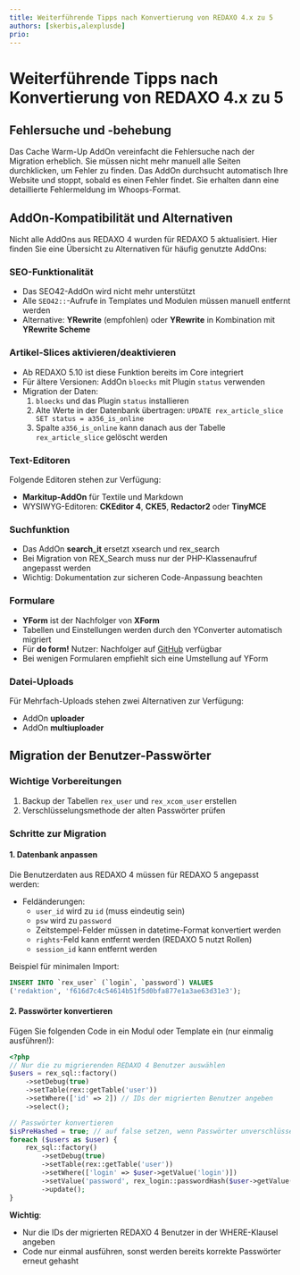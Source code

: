 ```yaml
---
title: Weiterführende Tipps nach Konvertierung von REDAXO 4.x zu 5
authors: [skerbis,alexplusde]
prio:
--- 
```


# Weiterführende Tipps nach Konvertierung von REDAXO 4.x zu 5

## Fehlersuche und -behebung

Das Cache Warm-Up AddOn vereinfacht die Fehlersuche nach der Migration erheblich. Sie müssen nicht mehr manuell alle Seiten durchklicken, um Fehler zu finden. Das AddOn durchsucht automatisch Ihre Website und stoppt, sobald es einen Fehler findet. Sie erhalten dann eine detaillierte Fehlermeldung im Whoops-Format.

## AddOn-Kompatibilität und Alternativen

Nicht alle AddOns aus REDAXO 4 wurden für REDAXO 5 aktualisiert. Hier finden Sie eine Übersicht zu Alternativen für häufig genutzte AddOns:

### SEO-Funktionalität
- Das SEO42-AddOn wird nicht mehr unterstützt
- Alle `SEO42::`-Aufrufe in Templates und Modulen müssen manuell entfernt werden
- Alternative: **YRewrite** (empfohlen) oder **YRewrite** in Kombination mit **YRewrite Scheme**

### Artikel-Slices aktivieren/deaktivieren
- Ab REDAXO 5.10 ist diese Funktion bereits im Core integriert
- Für ältere Versionen: AddOn `bloecks` mit Plugin `status` verwenden
- Migration der Daten:
  1. `bloecks` und das Plugin `status` installieren
  2. Alte Werte in der Datenbank übertragen: `UPDATE rex_article_slice SET status = a356_is_online`
  3. Spalte `a356_is_online` kann danach aus der Tabelle `rex_article_slice` gelöscht werden

### Text-Editoren
Folgende Editoren stehen zur Verfügung:
- **Markitup-AddOn** für Textile und Markdown
- WYSIWYG-Editoren: **CKEditor 4**, **CKE5**, **Redactor2** oder **TinyMCE**

### Suchfunktion
- Das AddOn **search_it** ersetzt xsearch und rex_search
- Bei Migration von REX_Search muss nur der PHP-Klassenaufruf angepasst werden
- Wichtig: Dokumentation zur sicheren Code-Anpassung beachten

### Formulare
- **YForm** ist der Nachfolger von **XForm**
- Tabellen und Einstellungen werden durch den YConverter automatisch migriert
- Für **do form!** Nutzer: Nachfolger auf [GitHub](https://github.com/skerbis/doform-6) verfügbar
- Bei wenigen Formularen empfiehlt sich eine Umstellung auf YForm

### Datei-Uploads
Für Mehrfach-Uploads stehen zwei Alternativen zur Verfügung:
- AddOn **uploader**
- AddOn **multiuploader**

## Migration der Benutzer-Passwörter

### Wichtige Vorbereitungen
1. Backup der Tabellen `rex_user` und `rex_xcom_user` erstellen
2. Verschlüsselungsmethode der alten Passwörter prüfen

### Schritte zur Migration

#### 1. Datenbank anpassen

Die Benutzerdaten aus REDAXO 4 müssen für REDAXO 5 angepasst werden:

- Feldänderungen:
  - `user_id` wird zu `id` (muss eindeutig sein)
  - `psw` wird zu `password`
  - Zeitstempel-Felder müssen in datetime-Format konvertiert werden
  - `rights`-Feld kann entfernt werden (REDAXO 5 nutzt Rollen)
  - `session_id` kann entfernt werden

Beispiel für minimalen Import:
```sql
INSERT INTO `rex_user` (`login`, `password`) VALUES
('redaktion', 'f616d7c4c54614b51f5d0bfa877e1a3ae63d31e3');
```

#### 2. Passwörter konvertieren

Fügen Sie folgenden Code in ein Modul oder Template ein (nur einmalig ausführen!):

```php
<?php
// Nur die zu migrierenden REDAXO 4 Benutzer auswählen
$users = rex_sql::factory()
    ->setDebug(true)
    ->setTable(rex::getTable('user'))
    ->setWhere(['id' => 2]) // IDs der migrierten Benutzer angeben
    ->select();

// Passwörter konvertieren
$isPreHashed = true; // auf false setzen, wenn Passwörter unverschlüsselt sind
foreach ($users as $user) {
    rex_sql::factory()
        ->setDebug(true)
        ->setTable(rex::getTable('user'))
        ->setWhere(['login' => $user->getValue('login')])
        ->setValue('password', rex_login::passwordHash($user->getValue('password'), $isPreHashed))
        ->update();
}
```

**Wichtig**: 
- Nur die IDs der migrierten REDAXO 4 Benutzer in der WHERE-Klausel angeben
- Code nur einmal ausführen, sonst werden bereits korrekte Passwörter erneut gehasht
